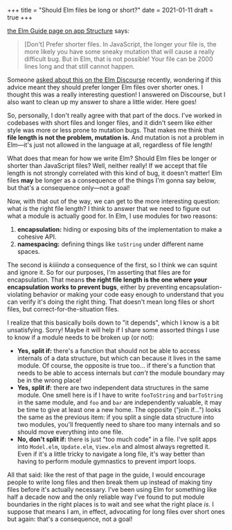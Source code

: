 +++
title = "Should Elm files be long or short?"
date = 2021-01-11
draft = true
+++

[the Elm Guide page on app Structure](https://guide.elm-lang.org/webapps/structure.html) says:

> [Don't] Prefer shorter files.
> In JavaScript, the longer your file is, the more likely you have some sneaky mutation that will cause a really difficult bug.
> But in Elm, that is not possible!
> Your file can be 2000 lines long and that still cannot happen.

Someone [asked about this on the Elm Discourse](https://discourse.elm-lang.org/t/should-i-prefer-big-elm-files/6687) recently, wondering if this advice meant they should prefer longer Elm files over shorter ones.
I thought this was a really interesting question!
I answered on Discourse, but I also want to clean up my answer to share a little wider.
Here goes!

So, personally, I don't really agree with that part of the docs.
I've worked in codebases with short files and longer files, and it didn't seem like either style was more or less prone to mutation bugs.
That makes me think that **file length is not the problem, mutation is.**
And mutation is not a problem in Elm&mdash;it's just not allowed in the language at all, regardless of file length!

What does that mean for how we write Elm?
Should Elm files be longer or shorter than JavaScript files?
Well, neither really!
If we accept that file length is not strongly correlated with this kind of bug, it doesn't matter!
Elm files **may** be longer as a consequence of the things I'm gonna say below, but that's a consequence only&mdash;not a goal!

Now, with that out of the way, we can get to the more interesting question: what *is* the right file length?
I think to answer that we need to figure out what a module is actually good for.
In Elm, I use modules for two reasons:

1. **encapsulation:** hiding or exposing bits of the implementation to make a cohesive API.
2. **namespacing:** defining things like `toString` under different name spaces.

The second is *kiiiinda* a consequence of the first, so I think we can squint and ignore it.
So for our purposes, I'm asserting that files are for encapsulation.
That means **the right file length is the one where your encapsulation works to prevent bugs**, either by preventing encapsulation-violating behavior or making your code easy enough to understand that you can verify it's doing the right thing.
That doesn't mean long files or short files, but correct-for-the-situation files.

I realize that this basically boils down to "it depends", which I know is a bit unsatisfying.
Sorry!
Maybe it will help if I share some assorted things I use to know if a module needs to be broken up (or not):

- **Yes, split if:** there's a function that should not be able to access internals of a data structure, but which can because it lives in the same module.
  Of course, the opposite is true too... if there's a function that needs to be able to access internals but *can't* the module boundary may be in the wrong place!
- **Yes, split if:** there are two independent data structures in the same module.
  One smell here is if I have to write `fooToString` and `barToString` in the same module, and `foo` and `bar` are independently valuable, it may be time to give at least one a new home.
  The opposite ("join if&hellip;") looks the same as the previous item: if you split a single data structure into two modules, you'll frequently need to share too many internals and so should move everything into one file.
- **No, don't split if:** there is just "too much code" in a file.
  I've split apps into `Model.elm`, `Update.elm`, `View.elm` and almost always regretted it.
  Even if it's a little tricky to navigate a long file, it's way better than having to perform module gymnastics to prevent import loops.

All that said: like the rest of that page in the guide, I would encourage people to write long files and then break them up instead of making tiny files before it's actually necessary.
I've been using Elm for something like half a decade now and the only reliable way I've found to put module boundaries in the right places is to wait and see what the right place *is*.
I suppose that means I am, in effect, advocating for long files over short ones but again: that's a consequence, not a goal!
